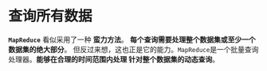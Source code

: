 查询所有数据
=========================================================================
**`MapReduce`** 看似采用了一种 **蛮力方法**。 **每个查询需要处理整个数据集或至少一个数据集的绝大部分**。
但反过来想，这也正是它的能力。`MapReduce`是一个批量查询处理器。**能够在合理的时间范围内处理
针对整个数据集的动态查询**。